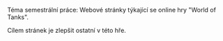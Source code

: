 Téma semestrální práce: Webové stránky týkající se online hry "World of Tanks".

Cílem stránek je zlepšit ostatní v této hře.
